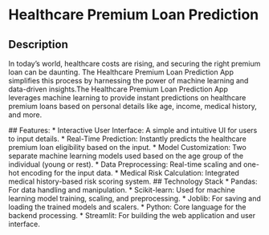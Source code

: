 # Healthcare Premium Loan Prediction
## Description
<p>In today’s world, healthcare costs are rising, and securing the right premium loan can be daunting. The Healthcare Premium Loan Prediction App simplifies this process by harnessing the power of machine learning and data-driven insights.The Healthcare Premium Loan Prediction App leverages machine learning to provide instant predictions on healthcare premium loans based on personal details like age, income, medical history, and more.</p>
## Features:
* Interactive User Interface: A simple and intuitive UI for users to input details.
* Real-Time Prediction: Instantly predicts the healthcare premium loan eligibility based on the input.
* Model Customization: Two separate machine learning models used based on the age group of the individual (young or rest).
* Data Preprocessing: Real-time scaling and one-hot encoding for the input data.
* Medical Risk Calculation: Integrated medical history-based risk scoring system.
## Technology Stack
* Pandas: For data handling and manipulation.
* Scikit-learn: Used for machine learning model training, scaling, and preprocessing.
* Joblib: For saving and loading the trained models and scalers.
* Python: Core language for the backend processing.
* Streamlit: For building the web application and user interface.
